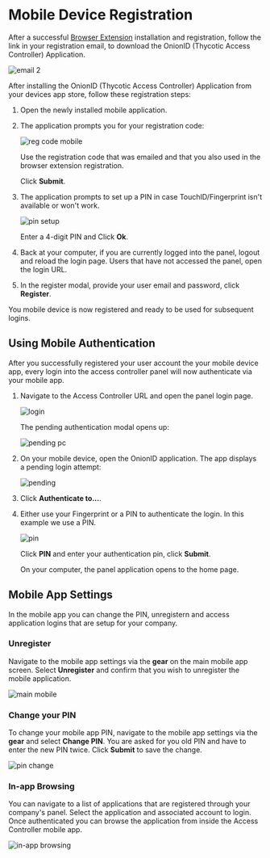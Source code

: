 [title]: # (Mobile Registration)
[tags]: # (registration)
[priority]: # (3)
# Mobile Device Registration

After a successful [Browser Extension](be.md) installation and registration, follow the link in your registration email, to download the OnionID (Thycotic Access Controller) Application.

![email 2](images/mobile-email.png "Email prompting to download the mobile app for device registration")

After installing the OnionID (Thycotic Access Controller) Application from your devices app store, follow these registration steps:

1. Open the newly installed mobile application.
1. The application prompts you for your registration code:

   ![reg code mobile](images/mobile-reg-code.png "Mobile app prompting for registration code")

   Use the registration code that was emailed and that you also used in the browser extension registration.

   Click __Submit__.
1. The application prompts to set up a PIN in case TouchID/Fingerprint isn't available or won't work.

   ![pin setup](images/pin.png "Initial PIN setup")

   Enter a 4-digit PIN and Click __Ok__.
1. Back at your computer, if you are currently logged into the panel, logout and reload the login page. Users that have not accessed the panel, open the login URL.
1. In the register modal, provide your user email and password, click __Register__.

<!-- TODO   ![register](images/register.png "Register the user account with the mobile app for authentication") -->

You mobile device is now registered and ready to be used for subsequent logins.

## Using Mobile Authentication

After you successfully registered your user account the your mobile device app, every login into the access controller panel will now authenticate via your mobile app.

1. Navigate to the Access Controller URL and open the panel login page.

   ![login](../getting-started/images/login.png "Open the login page")

   The pending authentication modal opens up:

   ![pending pc](images/pending-pc.png "Pending authentication modal")
1. On your mobile device, open the OnionID application. The app displays a pending login attempt:

   ![pending](images/pending.png "Pending login attempt")
1. Click __Authenticate to...__.
1. Either use your Fingerprint or a PIN to authenticate the login. In this example we use a PIN.

   ![pin](images/auth-pending.png "Authentication method prompt")

   Click __PIN__ and enter your authentication pin, click __Submit__.

   On your computer, the panel application opens to the home page.

## Mobile App Settings

In the mobile app you can change the PIN, unregistern and access application logins that are setup for your company. 

### Unregister

Navigate to the mobile app settings via the __gear__ on the main mobile app screen. Select __Unregister__ and confirm that you wish to unregister the mobile application.

![main mobile](images/no-pending.png "Settings gear on main mobile screen, entry point to unregister")

### Change your PIN

To change your mobile app PIN, navigate to the mobile app settings via the __gear__ and select __Change PIN__. You are asked for you old PIN and have to enter the new PIN twice. Click __Submit__ to save the change.

![pin change](images/change-pin.png "Options to change the pin")

### In-app Browsing

You can navigate to a list of applications that are registered through your company's panel. Select the application and associated account to login. Once authenticated you can browse the application from inside the Access Controller mobile app.

![in-app browsing](images/apps-list.png "List of applications available for in-app browsing")
